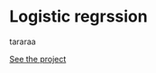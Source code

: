 # Logistic regrssion

tararaa

[See the project](https://github.com/rahulguptta/manuallogistic.github.io/blob/72ddf27a16212e08311bb710e3108fcdf1c3a2ff/index.ipynb)
